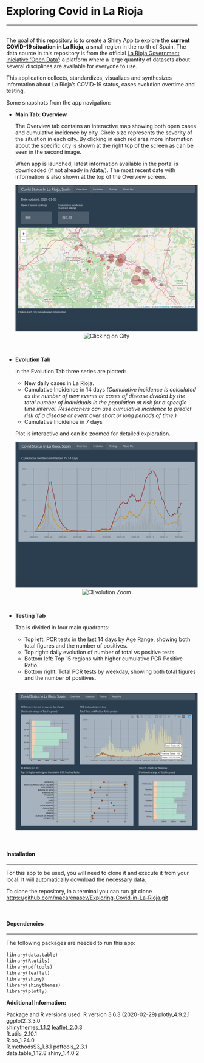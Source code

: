 Exploring Covid in La Rioja
================

-----

<br> The goal of this repository is to create a Shiny App to explore the
**current COVID-19 situation in La Rioja**, a small region in the north
of Spain. The data source in this repository is from the official [La
Rioja Government iniciative ‘Open
Data’](https://web.larioja.org/dato-abierto): a platform where a large
quantity of datasets about several disciplines are available for
everyone to use.

This application collects, standardizes, visualizes and synthesizes
information about La Rioja’s COVID-19 status, cases evolution overtime
and testing.

Some snapshots from the app navigation:

  - **Main Tab: Overview**
    
    The Overview tab contains an interactive map showing both open cases
    and cumulative incidence by city. Circle size represents the
    severity of the situation in each city. By clicking in each red area
    more information about the specific city is shown at the right top
    of the screen as can be seen in the second image.
    
    When app is launched, latest information available in the portal is
    downloaded (if not already in /data/). The most recent date with
    information is also shown at the top of the Overview screen.
    
    <center>
    
    ![Overview Tab](./img/overview.png) ![Clicking on
    City](./img/overview_zoom.png)
    
    </center>

<br>

  - **Evolution Tab**
    
    In the Evolution Tab three series are plotted:
    
      - New daily cases in La Rioja.
      - Cumulative Incidence in 14 days *(Cumulative incidence is
        calculated as the number of new events or cases of disease
        divided by the total number of individuals in the population at
        risk for a specific time interval. Researchers can use
        cumulative incidence to predict risk of a disease or event over
        short or long periods of time.)*
      - Cumulative Incidence in 7 days
    
    Plot is interactive and can be zoomed for detailed exploration.
    
    <center>
    
    ![Evolution Tab](./img/evolution.png) ![CEvolution
    Zoom](./img/evolution_zoom.png)
    
    </center>

<br>

  - **Testing Tab**
    
    Tab is divided in four main quadrants:
    
      - Top left: PCR tests in the last 14 days by Age Range, showing
        both total figures and the number of positives.
      - Top right: daily evolution of number of total vs positive tests.
      - Bottom left: Top 15 regions with higher cumulative PCR Positive
        Ratio.
      - Bottom right: Total PCR tests by weekday, showing both total
        figures and the number of positives.
    
    <br>
    
    <center>
    
    ![Testing Tab](./img/testing.png)
    
    </center>

<br>

#### Installation

-----

For this app to be used, you will need to clone it and execute it from
your local. It will automatically download the necessary data.

To clone the repository, in a terminal you can run git clone
<https://github.com/macarenasev/Exploring-Covid-in-La-Rioja.git>

<br>

#### Dependencies

-----

The following packages are needed to run this app:

    library(data.table)
    library(R.utils)
    library(pdftools)
    library(leaflet)
    library(shiny)
    library(shinythemes)
    library(plotly)

**Additional Information:**

Package and R versions used: R version 3.6.3 (2020-02-29)
plotly\_4.9.2.1  
ggplot2\_3.3.0  
shinythemes\_1.1.2 leaflet\_2.0.3  
R.utils\_2.10.1  
R.oo\_1.24.0  
R.methodsS3\_1.8.1 pdftools\_2.3.1  
data.table\_1.12.8 shiny\_1.4.0.2

<br>
